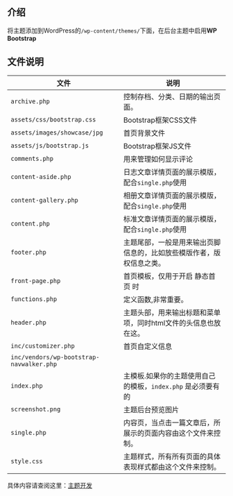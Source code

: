 ## 介绍

将主题添加到WordPress的`/wp-content/themes/`下面，在后台主题中启用**WP Bootstrap**

## 文件说明
| 文件 | 说明 |
| ------ | ------ |
|`archive.php`| 控制存档、分类、日期的输出页面。 |
|`assets/css/bootstrap.css`| Bootstrap框架CSS文件 |
|`assets/images/showcase/jpg`| 首页背景文件 |
|`assets/js/bootstrap.js`| Bootstrap框架JS文件 |
|`comments.php`| 用来管理如何显示评论 |
|`content-aside.php`| 日志文章详情页面的展示模版，配合`single.php`使用 |
|`content-gallery.php`| 相册文章详情页面的展示模版，配合`single.php`使用 |
|`content.php`| 标准文章详情页面的展示模版，配合`single.php`使用 |
|`footer.php`| 主题尾部，一般是用来输出页脚信息的，比如放些模版作者，版权信息之类。|
|`front-page.php`|首页模板，仅用于开启 静态首页 时|
|`functions.php`| 定义函数,非常重要。 |
|`header.php`| 主题头部，用来输出标题和菜单项，同时html文件的头信息也放在这。|
|`inc/customizer.php`| 首页自定义信息 |
|`inc/vendors/wp-bootstrap-navwalker.php`|  |
|`index.php`|主模板.如果你的主题使用自己的模板，`index.php` 是必须要有的|
|`screenshot.png`|主题后台预览图片|
|`single.php`|内容页，当点击一篇文章后，所展示的页面内容由这个文件来控制。|
|`style.css`|主题样式，所有所有页面的具体表现样式都由这个文件来控制。|

具体内容请查阅这里：[主题开发](https://codex.wordpress.org/zh-cn:%E4%B8%BB%E9%A2%98%E5%BC%80%E5%8F%91)
